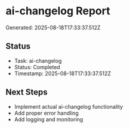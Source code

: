# ai-changelog Report

Generated: 2025-08-18T17:33:37.512Z

## Status
- Task: ai-changelog
- Status: Completed
- Timestamp: 2025-08-18T17:33:37.512Z

## Next Steps
- Implement actual ai-changelog functionality
- Add proper error handling
- Add logging and monitoring
